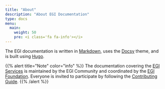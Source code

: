 ```yaml
---
title: "About"
description: "About EGI Documentation"
type: docs
menu:
  main:
    weight: 50
    pre: <i class='fa fa-info'></i>
---
```


The EGI documentation is written in [Markdown](https://spec.commonmark.org/0.29/),
uses the [Docsy](https://github.com/google/docsy) theme, and is built
using [Hugo](https://gohugo.io).

{{% alert title="Note" color="info" %}} The documentation covering the
[EGI Services](https://www.egi.eu/services/) is maintained by the EGI Community
and coordinated by the
[EGI Foundation](https://www.egi.eu/about/egi-foundation/). Everyone is invited
to participate by following the [Contributing Guide](./contributing).
{{% /alert %}}
